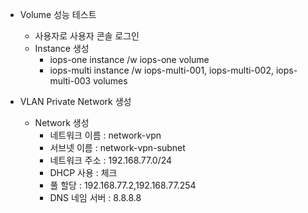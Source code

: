 * Volume 성능 테스트
  * 사용자로 사용자 콘솔 로그인
  * Instance 생성
    * iops-one instance /w iops-one volume
    * iops-multi instance /w iops-multi-001, iops-multi-002, iops-multi-003 volumes

* VLAN Private Network 생성
  * Network 생성
    * 네트워크 이름 : network-vpn
    * 서브넷 이름 : network-vpn-subnet
    * 네트워크 주소 : 192.168.77.0/24
    * DHCP 사용 : 체크
    * 풀 할당 : 192.168.77.2,192.168.77.254
    * DNS 네임 서버 : 8.8.8.8

